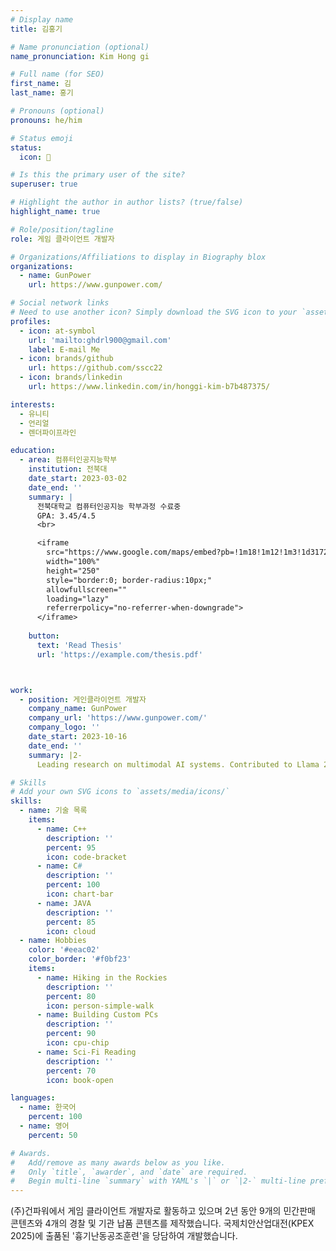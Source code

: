 ```yaml
---
# Display name
title: 김홍기

# Name pronunciation (optional)
name_pronunciation: Kim Hong gi

# Full name (for SEO)
first_name: 김
last_name: 홍기

# Pronouns (optional)
pronouns: he/him

# Status emoji
status:
  icon: 🚀

# Is this the primary user of the site?
superuser: true

# Highlight the author in author lists? (true/false)
highlight_name: true

# Role/position/tagline
role: 게임 클라이언트 개발자

# Organizations/Affiliations to display in Biography blox
organizations:
  - name: GunPower
    url: https://www.gunpower.com/

# Social network links
# Need to use another icon? Simply download the SVG icon to your `assets/media/icons/` folder.
profiles:
  - icon: at-symbol
    url: 'mailto:ghdrl900@gmail.com'
    label: E-mail Me
  - icon: brands/github
    url: https://github.com/sscc22
  - icon: brands/linkedin
    url: https://www.linkedin.com/in/honggi-kim-b7b487375/

interests:
  - 유니티
  - 언리얼
  - 렌더파이프라인

education:
  - area: 컴퓨터인공지능학부
    institution: 전북대
    date_start: 2023-03-02
    date_end: ''
    summary: |
      전북대학교 컴퓨터인공지능 학부과정 수료중
      GPA: 3.45/4.5
      <br>

      <iframe 
        src="https://www.google.com/maps/embed?pb=!1m18!1m12!1m3!1d3172.081233032779!2d127.12412207577874!3d35.846059672541474!2m3!1f0!2f0!3f0!3m2!1i1024!2i768!4f13.1!3m3!1m2!1s0x35701b49d9c44f27%3A0x5cf9f9369e1b9ed0!2z7KCE7KO87J247ZWZ6rWQIOq0keyXreyLnCDsmIHsnbTtj6w!5e0!3m2!1sko!2skr!4v1730000000000!5m2!1sko!2skr"
        width="100%"
        height="250"
        style="border:0; border-radius:10px;"
        allowfullscreen=""
        loading="lazy"
        referrerpolicy="no-referrer-when-downgrade">
      </iframe>
      
    button:
      text: 'Read Thesis'
      url: 'https://example.com/thesis.pdf'



work:
  - position: 게인클라이언트 개발자
    company_name: GunPower
    company_url: 'https://www.gunpower.com/'
    company_logo: ''
    date_start: 2023-10-16
    date_end: ''
    summary: |2-
      Leading research on multimodal AI systems. Contributed to Llama 2 and other open-source models. 50+ citations in 3 years.

# Skills
# Add your own SVG icons to `assets/media/icons/`
skills:
  - name: 기술 목록
    items:
      - name: C++
        description: ''
        percent: 95
        icon: code-bracket
      - name: C#
        description: ''
        percent: 100
        icon: chart-bar
      - name: JAVA
        description: ''
        percent: 85
        icon: cloud
  - name: Hobbies
    color: '#eeac02'
    color_border: '#f0bf23'
    items:
      - name: Hiking in the Rockies
        description: ''
        percent: 80
        icon: person-simple-walk
      - name: Building Custom PCs
        description: ''
        percent: 90
        icon: cpu-chip
      - name: Sci-Fi Reading
        description: ''
        percent: 70
        icon: book-open

languages:
  - name: 한국어
    percent: 100
  - name: 영어
    percent: 50

# Awards.
#   Add/remove as many awards below as you like.
#   Only `title`, `awarder`, and `date` are required.
#   Begin multi-line `summary` with YAML's `|` or `|2-` multi-line prefix and indent 2 spaces below.
---
```


(주)건파워에서 게임 클라이언트 개발자로 활동하고 있으며 2년 동안 9개의 민간판매 콘텐츠와 4개의 경찰 및 기관 납품 콘텐츠를 제작했습니다.
국제치안산업대전(KPEX 2025)에 출품된 '흉기난동공조훈련'을 당담하여 개발했습니다.